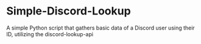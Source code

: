 # Simple-Discord-Lookup
A simple Python script that gathers basic data of a Discord user using their ID, utilizing the discord-lookup-api
